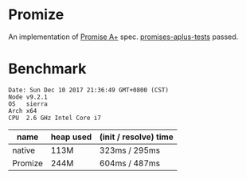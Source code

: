 # Promize

An implementation of [Promise A+](https://promisesaplus.com/) spec.
[promises-aplus-tests](https://github.com/promises-aplus/promises-tests) passed.

# Benchmark

```
Date: Sun Dec 10 2017 21:36:49 GMT+0800 (CST)
Node v9.2.1
OS   sierra
Arch x64
CPU  2.6 GHz Intel Core i7
```

| name    | heap used | (init / resolve) time |
| ------- | --------- | --------------------- |
| native  | 113M      | 323ms / 295ms         |
| Promize | 244M      | 604ms / 487ms         |
